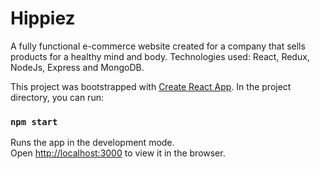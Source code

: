 # Hippiez
A fully functional e-commerce website created for a company that sells products for a healthy mind and body. 
Technologies used: React, Redux, NodeJs, Express and MongoDB.

This project was bootstrapped with [Create React App](https://github.com/facebook/create-react-app).
In the project directory, you can run:

### `npm start`

Runs the app in the development mode.<br />
Open [http://localhost:3000](http://localhost:3000) to view it in the browser.
